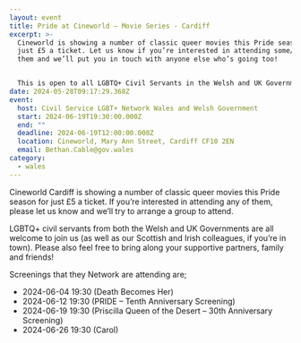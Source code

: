 ```yaml
---
layout: event
title: Pride at Cineworld – Movie Series - Cardiff
excerpt: >-
  Cineworld is showing a number of classic queer movies this Pride season for
  just £5 a ticket. Let us know if you’re interested in attending some/all of
  them and we’ll put you in touch with anyone else who’s going too! 


  This is open to all LGBTQ+ Civil Servants in the Welsh and UK Governments and Wider Public Sector, along with their supportive family and friends.
date: 2024-05-28T09:17:29.368Z
event:
  host: Civil Service LGBT+ Network Wales and Welsh Government
  start: 2024-06-19T19:30:00.000Z
  end: ""
  deadline: 2024-06-19T12:00:00.000Z
  location: Cineworld, Mary Ann Street, Cardiff CF10 2EN
  email: Bethan.Cable@gov.wales
category:
  - wales
---
```

Cineworld Cardiff is showing a number of classic queer movies this Pride season for just £5 a ticket. If you’re interested in attending any of them, please let us know and we’ll try to arrange a group to attend.

LGBTQ+ civil servants from both the Welsh and UK Governments are all welcome to join us (as well as our Scottish and Irish colleagues, if you’re in town). Please also feel free to bring along your supportive partners, family and friends!

S﻿creenings that they Network are attending are;

* 2024-06-04 19:30 (Death Becomes Her)
* 2024-06-12 19:30 (PRIDE – Tenth Anniversary Screening)
* 2024-06-19 19:30 (Priscilla Queen of the Desert – 30th Anniversary Screening)
* 2024-06-26 19:30 (Carol)
